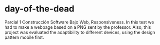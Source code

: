 # day-of-the-dead
Parcial 1 Construcción Software Bajo Web, Responsiveness. In this test we had to make a webpage based on a PNG sent by the professor. Also, this project was evaluated the adaptibility to different devices, using the design pattern mobile first.
